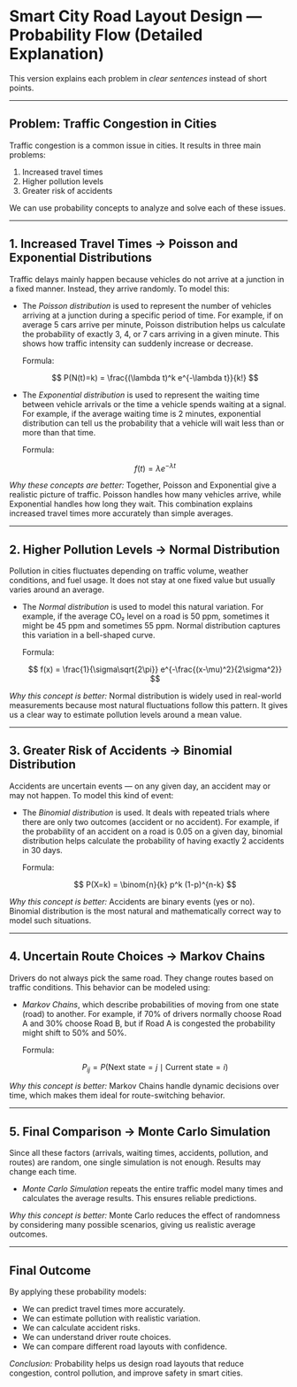 # Smart City Road Layout Design — Probability Flow (Detailed Explanation)

This version explains each problem in *clear sentences* instead of short points.

---

## Problem: Traffic Congestion in Cities

Traffic congestion is a common issue in cities. It results in three main problems:

1. Increased travel times
2. Higher pollution levels
3. Greater risk of accidents

We can use probability concepts to analyze and solve each of these issues.

---

## 1. Increased Travel Times → Poisson and Exponential Distributions

Traffic delays mainly happen because vehicles do not arrive at a junction in a fixed manner. Instead, they arrive randomly. To model this:

* The *Poisson distribution* is used to represent the number of vehicles arriving at a junction during a specific period of time. For example, if on average 5 cars arrive per minute, Poisson distribution helps us calculate the probability of exactly 3, 4, or 7 cars arriving in a given minute. This shows how traffic intensity can suddenly increase or decrease.

  Formula:

  $$
  P(N(t)=k) = \frac{(\lambda t)^k e^{-\lambda t}}{k!}
  $$

* The *Exponential distribution* is used to represent the waiting time between vehicle arrivals or the time a vehicle spends waiting at a signal. For example, if the average waiting time is 2 minutes, exponential distribution can tell us the probability that a vehicle will wait less than or more than that time.

  Formula:

  $$
  f(t) = \lambda e^{-\lambda t}
  $$

*Why these concepts are better:* Together, Poisson and Exponential give a realistic picture of traffic. Poisson handles how many vehicles arrive, while Exponential handles how long they wait. This combination explains increased travel times more accurately than simple averages.

---

## 2. Higher Pollution Levels → Normal Distribution

Pollution in cities fluctuates depending on traffic volume, weather conditions, and fuel usage. It does not stay at one fixed value but usually varies around an average.

* The *Normal distribution* is used to model this natural variation. For example, if the average CO₂ level on a road is 50 ppm, sometimes it might be 45 ppm and sometimes 55 ppm. Normal distribution captures this variation in a bell-shaped curve.

  Formula:

  $$
  f(x) = \frac{1}{\sigma\sqrt{2\pi}} e^{-\frac{(x-\mu)^2}{2\sigma^2}}
  $$

*Why this concept is better:* Normal distribution is widely used in real-world measurements because most natural fluctuations follow this pattern. It gives us a clear way to estimate pollution levels around a mean value.

---

## 3. Greater Risk of Accidents → Binomial Distribution

Accidents are uncertain events — on any given day, an accident may or may not happen. To model this kind of event:

* The *Binomial distribution* is used. It deals with repeated trials where there are only two outcomes (accident or no accident). For example, if the probability of an accident on a road is 0.05 on a given day, binomial distribution helps calculate the probability of having exactly 2 accidents in 30 days.

  Formula:

  $$
  P(X=k) = \binom{n}{k} p^k (1-p)^{n-k}
  $$

*Why this concept is better:* Accidents are binary events (yes or no). Binomial distribution is the most natural and mathematically correct way to model such situations.

---

## 4. Uncertain Route Choices → Markov Chains

Drivers do not always pick the same road. They change routes based on traffic conditions. This behavior can be modeled using:

* *Markov Chains*, which describe probabilities of moving from one state (road) to another. For example, if 70% of drivers normally choose Road A and 30% choose Road B, but if Road A is congested the probability might shift to 50% and 50%.

  Formula:

  $$
  P_{ij} = P(\text{Next state} = j \mid \text{Current state} = i)
  $$

*Why this concept is better:* Markov Chains handle dynamic decisions over time, which makes them ideal for route-switching behavior.

---

## 5. Final Comparison → Monte Carlo Simulation

Since all these factors (arrivals, waiting times, accidents, pollution, and routes) are random, one single simulation is not enough. Results may change each time.

* *Monte Carlo Simulation* repeats the entire traffic model many times and calculates the average results. This ensures reliable predictions.

*Why this concept is better:* Monte Carlo reduces the effect of randomness by considering many possible scenarios, giving us realistic average outcomes.

---

## Final Outcome

By applying these probability models:

* We can predict travel times more accurately.
* We can estimate pollution with realistic variation.
* We can calculate accident risks.
* We can understand driver route choices.
* We can compare different road layouts with confidence.

*Conclusion:* Probability helps us design road layouts that reduce congestion, control pollution, and improve safety in smart cities.
